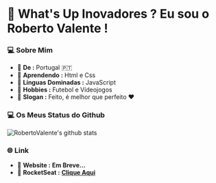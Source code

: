 # 👋 What's Up Inovadores ? Eu sou o Roberto Valente !

### :computer: Sobre Mim

-  📌 **De :** Portugal 🇵🇹
-  📌 **Aprendendo :** Html e Css
-  📌 **Línguas Dominadas :** JavaScript 
-  📌 **Hobbies :** Futebol e Vídeojogos
-  📌 **Slogan :** Feito, é melhor que perfeito :heart: 

### :computer: Os Meus Status do Github

![RobertoValente's github stats](https://github-readme-stats.vercel.app/api?username=RobertoValente&show_icons=true)

### 🌐 Link

- 📌 **Website :** **Em Breve...**
- 📌 **RocketSeat :** [**Clique Aqui**](https://app.rocketseat.com.br/me/roberto-valente-1566695094)
